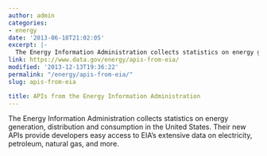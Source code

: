 ```yaml
---
author: admin
categories:
- energy
date: '2013-06-18T21:02:05'
excerpt: |-
  The Energy Information Administration collects statistics on energy generation, distribution and consumption in the United States. Their new APIs provide developers easy access to EIA’s extensive data on electricity, petroleum, natural gas, and more.
link: https://www.data.gov/energy/apis-from-eia/
modified: '2013-12-13T19:36:22'
permalink: "/energy/apis-from-eia/"
slug: apis-from-eia

title: APIs from the Energy Information Administration
---
```


The Energy Information Administration collects statistics on energy generation, distribution and consumption in the United States. Their new APIs provide developers easy access to EIA’s extensive data on electricity, petroleum, natural gas, and more.

